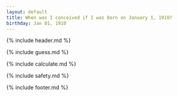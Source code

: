 ```yaml
---
layout: default
title: When was I conceived if I was born on January 1, 1910?
birthday: Jan 01, 1910
---
```


{% include header.md %}

{% include guess.md %}

{% include calculate.md %}

{% include safety.md %}

{% include footer.md %}



